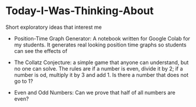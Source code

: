 # Today-I-Was-Thinking-About
 Short exploratory ideas that interest me

* Position-Time Graph Generator:
	A notebook written for Google Colab for my students. It generates real looking position time graphs so students can see the effects of 

* The Collatz Conjecture:
	a simple game that anyone can understand, but no one can solve. The rules are if a number is even, divide it by 2; if a number is od, multiply it by 3 and add 1. Is there a number that does not go to 1?

* Even and Odd Numbers:
	Can we prove that half of all numbers are even?
